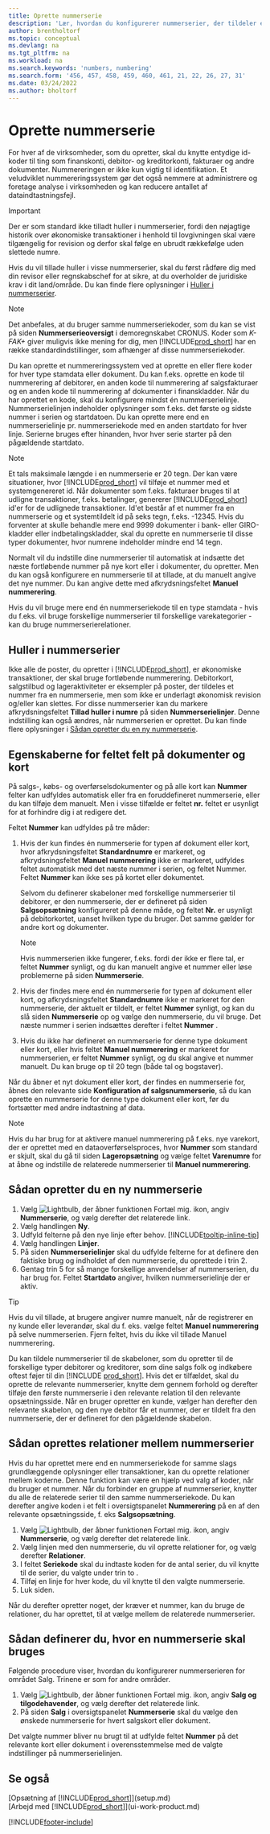 ```yaml
---
title: Oprette nummerserie
description: 'Lær, hvordan du konfigurerer nummerserier, der tildeler entydige ID-koder til konti og dokumenter i Business Central.'
author: brentholtorf
ms.topic: conceptual
ms.devlang: na
ms.tgt_pltfrm: na
ms.workload: na
ms.search.keywords: 'numbers, numbering'
ms.search.form: '456, 457, 458, 459, 460, 461, 21, 22, 26, 27, 31'
ms.date: 03/24/2022
ms.author: bholtorf
---
```

# Oprette nummerserie

For hver af de virksomheder, som du opretter, skal du knytte entydige id-koder til ting som finanskonti, debitor- og kreditorkonti, fakturaer og andre dokumenter. Nummereringen er ikke kun vigtig til identifikation. Et veludviklet nummereringssystem gør det også nemmere at administrere og foretage analyse i virksomheden og kan reducere antallet af dataindtastningsfejl.

> [!Important]
> Der er som standard ikke tilladt huller i nummerserier, fordi den nøjagtige historik over økonomiske transaktioner i henhold til lovgivningen skal være tilgængelig for revision og derfor skal følge en ubrudt rækkefølge uden slettede numre.
> 
> Hvis du vil tillade huller i visse nummerserier, skal du først rådføre dig med din revisor eller regnskabschef for at sikre, at du overholder de juridiske krav i dit land/område. Du kan finde flere oplysninger i [Huller i nummerserier](#gaps-in-number-series).

> [!NOTE]  
> Det anbefales, at du bruger samme nummerseriekoder, som du kan se vist på siden **Nummerserieoversigt** i demoregnskabet CRONUS. Koder som *K-FAK+* giver muligvis ikke mening for dig, men [!INCLUDE[prod_short](includes/prod_short.md)] har en række standardindstillinger, som afhænger af disse nummerseriekoder.

Du kan oprette et nummereringssystem ved at oprette en eller flere koder for hver type stamdata eller dokument. Du kan f.eks. oprette en kode til nummerering af debitorer, en anden kode til nummerering af salgsfakturaer og en anden kode til nummerering af dokumenter i finanskladder. Når du har oprettet en kode, skal du konfigurere mindst én nummerserielinje. Nummerserielinjen indeholder oplysninger som f.eks. det første og sidste nummer i serien og startdatoen. Du kan oprette mere end en nummerserielinje pr. nummerseriekode med en anden startdato for hver linje. Serierne bruges efter hinanden, hvor hver serie starter på den pågældende startdato.

> [!NOTE]
> Et tals maksimale længde i en nummerserie er 20 tegn. Der kan være situationer, hvor [!INCLUDE[prod_short](includes/prod_short.md)] vil tilføje et nummer med et systemgenereret id. Når dokumenter som f.eks. fakturaer bruges til at udligne transaktioner, f.eks. betalinger, genererer [!INCLUDE[prod_short](includes/prod_short.md)] id'er for de udlignede transaktioner. Id'et består af et nummer fra en nummerserie og et systemtildelt id på seks tegn, f.eks. -12345. Hvis du forventer at skulle behandle mere end 9999 dokumenter i bank- eller GIRO-kladder eller indbetalingskladder, skal du oprette en nummerserie til disse typer dokumenter, hvor numrene indeholder mindre end 14 tegn.

Normalt vil du indstille dine nummerserier til automatisk at indsætte det næste fortløbende nummer på nye kort eller i dokumenter, du opretter. Men du kan også konfigurere en nummerserie til at tillade, at du manuelt angive det nye nummer. Du kan angive dette med afkrydsningsfeltet **Manuel nummerering**.

Hvis du vil bruge mere end én nummerseriekode til en type stamdata - hvis du f.eks. vil bruge forskellige nummerserier til forskellige varekategorier - kan du bruge nummerserierelationer.

## Huller i nummerserier
Ikke alle de poster, du opretter i [!INCLUDE[prod_short](includes/prod_short.md)], er økonomiske transaktioner, der skal bruge fortløbende nummerering. Debitorkort, salgstilbud og lageraktiviteter er eksempler på poster, der tildeles et nummer fra en nummerserie, men som ikke er underlagt økonomisk revision og/eller kan slettes. For disse nummerserier kan du markere afkrydsningsfeltet **Tillad huller i numre** på siden **Nummerserielinjer**. Denne indstilling kan også ændres, når nummerserien er oprettet. Du kan finde flere oplysninger i [Sådan opretter du en ny nummerserie](ui-create-number-series.md#to-create-a-new-number-series).

## Egenskaberne for feltet felt på dokumenter og kort

På salgs-, købs- og overførselsdokumenter og på alle kort kan **Nummer** felter kan udfyldes automatisk eller fra en foruddefineret nummerserie, eller du kan tilføje dem manuelt. Men i visse tilfælde er feltet **nr.** feltet er usynligt for at forhindre dig i at redigere det.  

Feltet **Nummer** kan udfyldes på tre måder:

1. Hvis der kun findes én nummerserie for typen af dokument eller kort, hvor afkrydsningsfeltet **Standardnumre** er markeret, og afkrydsningsfeltet **Manuel nummerering** ikke er markeret, udfyldes feltet automatisk med det næste nummer i serien, og feltet Nummer. Feltet **Nummer** kan ikke ses på kortet eller dokumentet.  

    Selvom du definerer skabeloner med forskellige nummerserier til debitorer, er den nummerserie, der er defineret på siden **Salgsopsætning** konfigureret på denne måde, og feltet **Nr.** er usynligt på debitorkortet, uanset hvilken type du bruger. Det samme gælder for andre kort og dokumenter.  

    > [!NOTE]  
    > Hvis nummerserien ikke fungerer, f.eks. fordi der ikke er flere tal, er feltet **Nummer** synligt, og du kan manuelt angive et nummer eller løse problemerne på siden **Nummerserie**.

2. Hvis der findes mere end én nummerserie for typen af dokument eller kort, og afkrydsningsfeltet **Standardnumre** ikke er markeret for den nummerserie, der aktuelt er tildelt, er feltet **Nummer** synligt, og kan du slå siden **Nummerserie** op og vælge den nummerserie, du vil bruge. Det næste nummer i serien indsættes derefter i feltet **Nummer** .

3. Hvis du ikke har defineret en nummerserie for denne type dokument eller kort, eller hvis feltet **Manuel nummerering** er markeret for nummerserien, er feltet **Nummer** synligt, og du skal angive et nummer manuelt. Du kan bruge op til 20 tegn (både tal og bogstaver).

Når du åbner et nyt dokument eller kort, der findes en nummerserie for, åbnes den relevante side **Konfiguration af salgsnummerserie**, så du kan oprette en nummerserie for denne type dokument eller kort, før du fortsætter med andre indtastning af data.

> [!NOTE]  
> Hvis du har brug for at aktivere manuel nummerering på f.eks. nye varekort, der er oprettet med en dataoverførselsproces, hvor **Nummer** som standard er skjult, skal du gå til siden **Lageropsætning** og vælge feltet **Varenumre** for at åbne og indstille de relaterede nummerserier til **Manuel nummerering**.

## Sådan opretter du en ny nummerserie

1. Vælg ![Lightbulb, der åbner funktionen Fortæl mig.](media/ui-search/search_small.png "Fortæl mig, hvad du vil foretage dig") ikon, angiv **Nummerserie**, og vælg derefter det relaterede link.
2. Vælg handlingen **Ny**.  
3. Udfyld felterne på den nye linje efter behov. [!INCLUDE[tooltip-inline-tip](includes/tooltip-inline-tip_md.md)]  
4. Vælg handlingen **Linjer**.  
5. På siden **Nummerserielinjer** skal du udfylde felterne for at definere den faktiske brug og indholdet af den nummerserie, du oprettede i trin 2.  
6. Gentag trin 5 for så mange forskellige anvendelser af nummerserien, du har brug for. Feltet **Startdato** angiver, hvilken nummerserielinje der er aktiv.  

> [!TIP]
> Hvis du vil tillade, at brugere angiver numre manuelt, når de registrerer en ny kunde eller leverandør, skal du f. eks. vælge feltet **Manuel nummerering** på selve nummerserien. Fjern feltet, hvis du ikke vil tillade Manuel nummerering.

Du kan tildele nummerserier til de skabeloner, som du opretter til de forskellige typer debitorer og kreditorer, som dine salgs folk og indkøbere oftest føjer til din [!INCLUDE [prod_short](includes/prod_short.md)]. Hvis det er tilfældet, skal du oprette de relevante nummerserier, knytte dem gennem forhold og derefter tilføje den første nummerserie i den relevante relation til den relevante opsætningsside. Når en bruger opretter en kunde, vælger han derefter den relevante skabelon, og den nye debitor får et nummer, der er tildelt fra den nummerserie, der er defineret for den pågældende skabelon.  

## Sådan oprettes relationer mellem nummerserier

Hvis du har oprettet mere end en nummerseriekode for samme slags grundlæggende oplysninger eller transaktioner, kan du oprette relationer mellem koderne. Denne funktion kan være en hjælp ved valg af koder, når du bruger et nummer. Når du forbinder en gruppe af nummerserier, knytter du alle de relaterede serier til den samme nummerseriekode. Du kan derefter angive koden i et felt i oversigtspanelet **Nummerering** på en af den relevante opsætningsside, f. eks **Salgsopsætning**.  

1. Vælg ![Lightbulb, der åbner funktionen Fortæl mig.](media/ui-search/search_small.png "Fortæl mig, hvad du vil foretage dig") ikon, angiv **Nummerserie**, og vælg derefter det relaterede link.
2. Vælg linjen med den nummerserie, du vil oprette relationer for, og vælg derefter **Relationer**.
3. I feltet **Seriekode** skal du indtaste koden for de antal serier, du vil knytte til de serier, du valgte under trin to .
4. Tilføj en linje for hver kode, du vil knytte til den valgte nummerserie.
5. Luk siden.

Når du derefter opretter noget, der kræver et nummer, kan du bruge de relationer, du har oprettet, til at vælge mellem de relaterede nummerserier.

## Sådan definerer du, hvor en nummerserie skal bruges

Følgende procedure viser, hvordan du konfigurerer nummerserieren for området Salg. Trinene er som for andre områder.  

1. Vælg ![Lightbulb, der åbner funktionen Fortæl mig.](media/ui-search/search_small.png "Fortæl mig, hvad du vil foretage dig") ikon, angiv **Salg og tilgodehavender**, og vælg derefter det relaterede link.
2. På siden **Salg** i oversigtspanelet **Nummerserie** skal du vælge den ønskede nummerserie for hvert salgskort eller dokument.

Det valgte nummer bliver nu brugt til at udfylde feltet **Nummer** på det relevante kort eller dokument i overensstemmelse med de valgte indstillinger på nummerserielinjen.  

## Se også

[Opsætning af [!INCLUDE[prod_short](includes/prod_short.md)]](setup.md)  
[Arbejd med [!INCLUDE[prod_short](includes/prod_short.md)]](ui-work-product.md)  


[!INCLUDE[footer-include](includes/footer-banner.md)]
